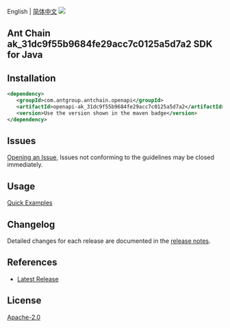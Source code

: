 English | [简体中文](README-CN.md)
![](https://aliyunsdk-pages.alicdn.com/icons/AlibabaCloud.svg)

## Ant Chain ak_31dc9f55b9684fe29acc7c0125a5d7a2 SDK for Java

## Installation

```xml
<dependency>
   <groupId>com.antgroup.antchain.openapi</groupId>
   <artifactId>openapi-ak_31dc9f55b9684fe29acc7c0125a5d7a2</artifactId>
   <version>Use the version shown in the maven badge</version>
</dependency>
```

## Issues
[Opening an Issue](https://github.com/alipay/antchain-openapi-prod-sdk/issues/new), Issues not conforming to the guidelines may be closed immediately.

## Usage
[Quick Examples](https://github.com/alipay/antchain-openapi-prod-sdk/blob/master/docs/0-Examples-EN.md#quick-examples)

## Changelog
Detailed changes for each release are documented in the [release notes](./ChangeLog.txt).

## References
* [Latest Release](https://github.com/alipay/antchain-openapi-prod-sdk/)

## License
[Apache-2.0](http://www.apache.org/licenses/LICENSE-2.0)
